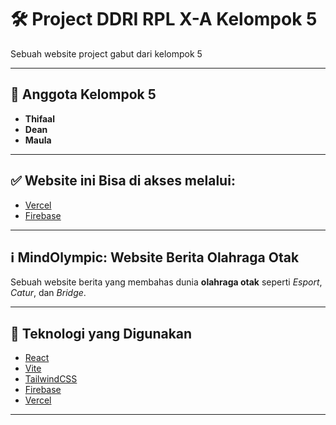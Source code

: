 # 🛠️ Project DDRI RPL X-A Kelompok 5

Sebuah website project gabut dari kelompok 5

---

## 👥 Anggota Kelompok 5

- **Thifaal**
- **Dean**
- **Maula**

---

## ✅ Website ini Bisa di akses melalui:

- [Vercel](https://mindolympic.vercel.app/)
- [Firebase](https://mindolympic.web.app/)

---

## ℹ️ MindOlympic: Website Berita Olahraga Otak

Sebuah website berita yang membahas dunia **olahraga otak** seperti *Esport*, *Catur*, dan *Bridge*.

---

## 🚀 Teknologi yang Digunakan

- [React](https://react.dev/)
- [Vite](https://vitejs.dev/)
- [TailwindCSS](https://tailwindcss.com/)
- [Firebase](https://firebase.google.com/)
- [Vercel](https://vercel.com)

---

